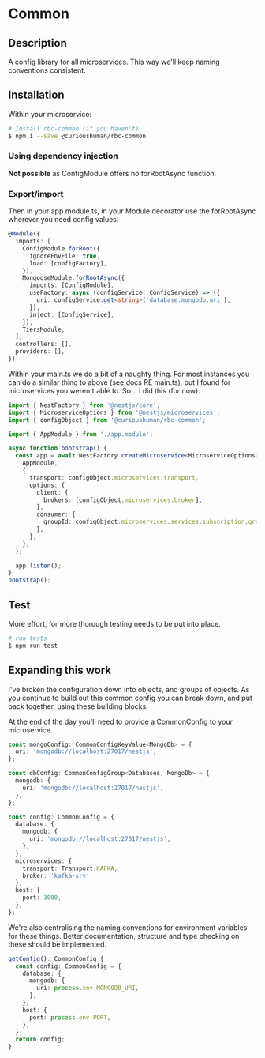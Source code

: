 # Common

## Description

A config library for all microservices. This way we'll keep naming conventions consistent.

## Installation

Within your microservice:

```bash
# Install rbc-common (if you haven't)
$ npm i --save @curioushuman/rbc-common
```

### Using dependency injection

**Not possible** as ConfigModule offers no forRootAsync function.

### Export/import

Then in your app.module.ts, in your Module decorator use the forRootAsync wherever you need config values:

```typescript
@Module({
  imports: [
    ConfigModule.forRoot({
      ignoreEnvFile: true,
      load: [configFactory],
    }),
    MongooseModule.forRootAsync({
      imports: [ConfigModule],
      useFactory: async (configService: ConfigService) => ({
        uri: configService.get<string>('database.mongodb.uri'),
      }),
      inject: [ConfigService],
    }),
    TiersModule,
  ],
  controllers: [],
  providers: [],
})
```

Within your main.ts we do a bit of a naughty thing. For most instances you can do a similar thing to above (see docs RE main.ts), but I found for microservices you weren't able to. So... I did this (for now):

```typescript
import { NestFactory } from '@nestjs/core';
import { MicroserviceOptions } from '@nestjs/microservices';
import { configObject } from '@curioushuman/rbc-common';

import { AppModule } from './app.module';

async function bootstrap() {
  const app = await NestFactory.createMicroservice<MicroserviceOptions>(
    AppModule,
    {
      transport: configObject.microservices.transport,
      options: {
        client: {
          brokers: [configObject.microservices.broker],
        },
        consumer: {
          groupId: configObject.microservices.services.subscription.groupId,
        },
      },
    },
  );

  app.listen();
}
bootstrap();

```

## Test

More effort, for more thorough testing needs to be put into place.

```bash
# run tests
$ npm run test
```

## Expanding this work

I've broken the configuration down into objects, and groups of objects. As you continue to build out this common config you can break down, and put back together, using these building blocks.

At the end of the day you'll need to provide a CommonConfig to your microservice.

```typescript
const mongoConfig: CommonConfigKeyValue<MongoDb> = {
  uri: 'mongodb://localhost:27017/nestjs',
};

const dbConfig: CommonConfigGroup<Databases, MongoDb> = {
  mongodb: {
    uri: 'mongodb://localhost:27017/nestjs',
  },
};

const config: CommonConfig = {
  database: {
    mongodb: {
      uri: 'mongodb://localhost:27017/nestjs',
    },
  },
  microservices: {
    transport: Transport.KAFKA,
    broker: 'kafka-srv'
  },
  host: {
    port: 3000,
  },
};
```

We're also centralising the naming conventions for environment variables for these things. Better documentation, structure and type checking on these should be implemented.

```typescript
getConfig(): CommonConfig {
  const config: CommonConfig = {
    database: {
      mongodb: {
        uri: process.env.MONGODB_URI,
      },
    },
    host: {
      port: process.env.PORT,
    },
  };
  return config;
}
```
